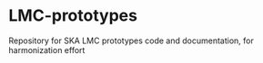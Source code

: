 # LMC-prototypes
Repository for SKA LMC prototypes code and documentation, for harmonization effort
